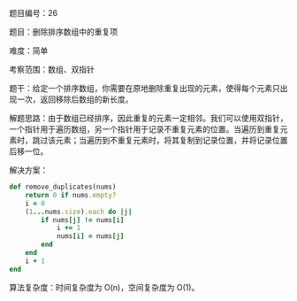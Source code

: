 题目编号：26

题目：删除排序数组中的重复项

难度：简单

考察范围：数组、双指针

题干：给定一个排序数组，你需要在原地删除重复出现的元素，使得每个元素只出现一次，返回移除后数组的新长度。

解题思路：由于数组已经排序，因此重复的元素一定相邻。我们可以使用双指针，一个指针用于遍历数组，另一个指针用于记录不重复元素的位置。当遍历到重复元素时，跳过该元素；当遍历到不重复元素时，将其复制到记录位置，并将记录位置后移一位。

解决方案：

```ruby
def remove_duplicates(nums)
    return 0 if nums.empty?
    i = 0
    (1...nums.size).each do |j|
        if nums[j] != nums[i]
            i += 1
            nums[i] = nums[j]
        end
    end
    i + 1
end
```

算法复杂度：时间复杂度为 O(n)，空间复杂度为 O(1)。